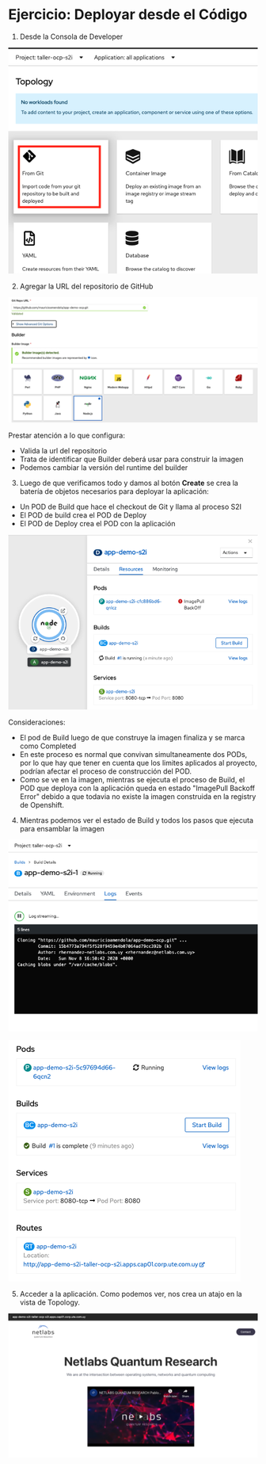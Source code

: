 # Ejercicio: Deployar desde el Código

1. Desde la Consola de Developer


![Add-From-Git](../images/add-from-git.png)  

2. Agregar la URL del repositorio de GitHub

![Add-Git-URL](../images/add-git-url.png)  

Prestar atención a lo que configura:

* Valida la url del repositorio
* Trata de identificar que Builder deberá usar para construir la imagen
* Podemos cambiar la versión del runtime del builder

3. Luego de que verificamos todo y damos al botón **Create** se crea la batería de objetos necesarios para deployar la aplicación:  
* Un POD de Build que hace el checkout de Git y llama al proceso S2I
* El POD de build crea el POD de Deploy
* El POD de Deploy crea el POD con la aplicación  

![Build-Process](../images/build-process-1.png)  


Consideraciones:

* El pod de Build luego de que construye la imagen finaliza y se marca como Completed
* En este proceso es normal que convivan simultaneamente dos PODs, por lo que hay que tener en cuenta que los limites aplicados al proyecto, podrían afectar el proceso de construcción del POD.
* Como se ve en la imagen, mientras se ejecuta el proceso de Build, el POD que deploya con la aplicación queda en estado "ImagePull Backoff Error" debido a que todavia no existe la imagen construida en la registry de Openshift.  

4. Mientras podemos ver el estado de Build y todos los pasos que ejecuta para ensamblar la imagen  

![Build Logs](../images/build-process-logs.png)

![Build Succes](../images/build-process-succes.png)  

5. Acceder a la aplicación. Como podemos ver, nos crea un atajo en la vista de Topology.  

![App Image](../images/app-image.png)